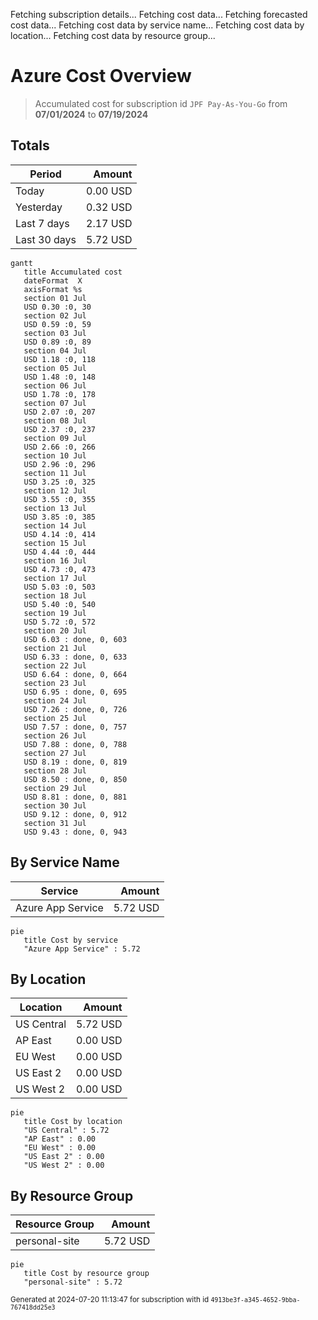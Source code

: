 Fetching subscription details...
Fetching cost data...
Fetching forecasted cost data...
Fetching cost data by service name...
Fetching cost data by location...
Fetching cost data by resource group...
# Azure Cost Overview

> Accumulated cost for subscription id `JPF Pay-As-You-Go` from **07/01/2024** to **07/19/2024**

## Totals

|Period|Amount|
|---|---:|
|Today|0.00 USD|
|Yesterday|0.32 USD|
|Last 7 days|2.17 USD|
|Last 30 days|5.72 USD|

```mermaid
gantt
   title Accumulated cost
   dateFormat  X
   axisFormat %s
   section 01 Jul
   USD 0.30 :0, 30
   section 02 Jul
   USD 0.59 :0, 59
   section 03 Jul
   USD 0.89 :0, 89
   section 04 Jul
   USD 1.18 :0, 118
   section 05 Jul
   USD 1.48 :0, 148
   section 06 Jul
   USD 1.78 :0, 178
   section 07 Jul
   USD 2.07 :0, 207
   section 08 Jul
   USD 2.37 :0, 237
   section 09 Jul
   USD 2.66 :0, 266
   section 10 Jul
   USD 2.96 :0, 296
   section 11 Jul
   USD 3.25 :0, 325
   section 12 Jul
   USD 3.55 :0, 355
   section 13 Jul
   USD 3.85 :0, 385
   section 14 Jul
   USD 4.14 :0, 414
   section 15 Jul
   USD 4.44 :0, 444
   section 16 Jul
   USD 4.73 :0, 473
   section 17 Jul
   USD 5.03 :0, 503
   section 18 Jul
   USD 5.40 :0, 540
   section 19 Jul
   USD 5.72 :0, 572
   section 20 Jul
   USD 6.03 : done, 0, 603
   section 21 Jul
   USD 6.33 : done, 0, 633
   section 22 Jul
   USD 6.64 : done, 0, 664
   section 23 Jul
   USD 6.95 : done, 0, 695
   section 24 Jul
   USD 7.26 : done, 0, 726
   section 25 Jul
   USD 7.57 : done, 0, 757
   section 26 Jul
   USD 7.88 : done, 0, 788
   section 27 Jul
   USD 8.19 : done, 0, 819
   section 28 Jul
   USD 8.50 : done, 0, 850
   section 29 Jul
   USD 8.81 : done, 0, 881
   section 30 Jul
   USD 9.12 : done, 0, 912
   section 31 Jul
   USD 9.43 : done, 0, 943
```

## By Service Name

|Service|Amount|
|---|---:|
|Azure App Service|5.72 USD|

```mermaid
pie
   title Cost by service
   "Azure App Service" : 5.72
```

## By Location

|Location|Amount|
|---|---:|
|US Central|5.72 USD|
|AP East|0.00 USD|
|EU West|0.00 USD|
|US East 2|0.00 USD|
|US West 2|0.00 USD|

```mermaid
pie
   title Cost by location
   "US Central" : 5.72
   "AP East" : 0.00
   "EU West" : 0.00
   "US East 2" : 0.00
   "US West 2" : 0.00
```

## By Resource Group

|Resource Group|Amount|
|---|---:|
|personal-site|5.72 USD|

```mermaid
pie
   title Cost by resource group
   "personal-site" : 5.72
```

<sup>Generated at 2024-07-20 11:13:47 for subscription with id `4913be3f-a345-4652-9bba-767418dd25e3`</sup>
